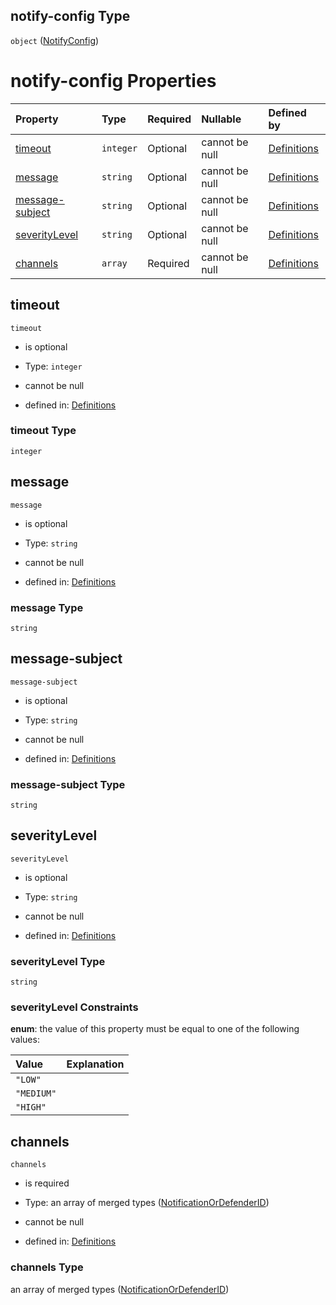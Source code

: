 ## notify-config Type

`object` ([NotifyConfig](definitions-definitions-fortamonitor-properties-notifyconfig.md))

# notify-config Properties

| Property                            | Type      | Required | Nullable       | Defined by                                                                                                                                                                                                         |
| :---------------------------------- | :-------- | :------- | :------------- | :----------------------------------------------------------------------------------------------------------------------------------------------------------------------------------------------------------------- |
| [timeout](#timeout)                 | `integer` | Optional | cannot be null | [Definitions](definitions-definitions-fortamonitor-properties-notifyconfig-properties-timeout.md "definitions.schema.json#/definitions/forta-monitor/properties/notify-config/properties/timeout")                 |
| [message](#message)                 | `string`  | Optional | cannot be null | [Definitions](definitions-definitions-fortamonitor-properties-notifyconfig-properties-message.md "definitions.schema.json#/definitions/forta-monitor/properties/notify-config/properties/message")                 |
| [message-subject](#message-subject) | `string`  | Optional | cannot be null | [Definitions](definitions-definitions-fortamonitor-properties-notifyconfig-properties-message-subject.md "definitions.schema.json#/definitions/forta-monitor/properties/notify-config/properties/message-subject") |
| [severityLevel](#severitylevel)     | `string`  | Optional | cannot be null | [Definitions](definitions-definitions-fortamonitor-properties-notifyconfig-properties-severitylevel.md "definitions.schema.json#/definitions/forta-monitor/properties/notify-config/properties/severityLevel")     |
| [channels](#channels)               | `array`   | Required | cannot be null | [Definitions](definitions-definitions-fortamonitor-properties-notifyconfig-properties-channels.md "definitions.schema.json#/definitions/forta-monitor/properties/notify-config/properties/channels")               |

## timeout



`timeout`

*   is optional

*   Type: `integer`

*   cannot be null

*   defined in: [Definitions](definitions-definitions-fortamonitor-properties-notifyconfig-properties-timeout.md "definitions.schema.json#/definitions/forta-monitor/properties/notify-config/properties/timeout")

### timeout Type

`integer`

## message



`message`

*   is optional

*   Type: `string`

*   cannot be null

*   defined in: [Definitions](definitions-definitions-fortamonitor-properties-notifyconfig-properties-message.md "definitions.schema.json#/definitions/forta-monitor/properties/notify-config/properties/message")

### message Type

`string`

## message-subject



`message-subject`

*   is optional

*   Type: `string`

*   cannot be null

*   defined in: [Definitions](definitions-definitions-fortamonitor-properties-notifyconfig-properties-message-subject.md "definitions.schema.json#/definitions/forta-monitor/properties/notify-config/properties/message-subject")

### message-subject Type

`string`

## severityLevel



`severityLevel`

*   is optional

*   Type: `string`

*   cannot be null

*   defined in: [Definitions](definitions-definitions-fortamonitor-properties-notifyconfig-properties-severitylevel.md "definitions.schema.json#/definitions/forta-monitor/properties/notify-config/properties/severityLevel")

### severityLevel Type

`string`

### severityLevel Constraints

**enum**: the value of this property must be equal to one of the following values:

| Value      | Explanation |
| :--------- | :---------- |
| `"LOW"`    |             |
| `"MEDIUM"` |             |
| `"HIGH"`   |             |

## channels



`channels`

*   is required

*   Type: an array of merged types ([NotificationOrDefenderID](definitions-definitions-fortamonitor-properties-notifyconfig-properties-channels-notificationordefenderid.md))

*   cannot be null

*   defined in: [Definitions](definitions-definitions-fortamonitor-properties-notifyconfig-properties-channels.md "definitions.schema.json#/definitions/forta-monitor/properties/notify-config/properties/channels")

### channels Type

an array of merged types ([NotificationOrDefenderID](definitions-definitions-fortamonitor-properties-notifyconfig-properties-channels-notificationordefenderid.md))

